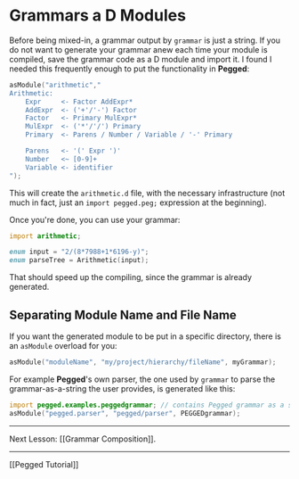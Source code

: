 Grammars a D Modules
====================

Before being mixed-in, a grammar output by `grammar` is just a string. If you do not want to generate your grammar anew each time your module is compiled, save the grammar code as a D module and import it. I found I needed this frequently enough to put the functionality in **Pegged**:

```d
asModule("arithmetic","
Arithmetic:
    Expr     <- Factor AddExpr*
    AddExpr  <- ('+'/'-') Factor
    Factor   <- Primary MulExpr*
    MulExpr  <- ('*'/'/') Primary
    Primary  <- Parens / Number / Variable / '-' Primary

    Parens   <- '(' Expr ')'
    Number   <~ [0-9]+
    Variable <- identifier
");
```

This will create the `arithmetic.d` file, with the necessary infrastructure (not much in fact, just an `import pegged.peg;` expression at the beginning).

Once you're done, you can use your grammar:

```d
import arithmetic;

enum input = "2/(8*7988+1*6196-y)";
enum parseTree = Arithmetic(input);
```

That should speed up the compiling, since the grammar is already generated.

Separating Module Name and File Name
------------------------------------

If you want the generated module to be put in a specific directory, there is an `asModule` overload for you:

```d
asModule("moduleName", "my/project/hierarchy/fileName", myGrammar);
```

For example **Pegged**'s own parser, the one used by `grammar` to parse the grammar-as-a-string the user provides, is generated like this:

```d
import pegged.examples.peggedgrammar; // contains Pegged grammar as a string, name PEGGEDgrammar
asModule("pegged.parser", "pegged/parser", PEGGEDgrammar);
```

* * * *

Next Lesson: [[Grammar Composition]].

* * * *

[[Pegged Tutorial]]

